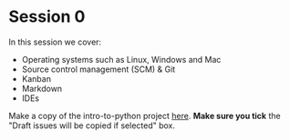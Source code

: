 # Session 0

In this session we cover:
- Operating systems such as Linux, Windows and Mac
- Source control management (SCM) & Git
- Kanban
- Markdown
- IDEs

Make a copy of the intro-to-python project [here](https://github.com/users/sergiuHudrea/projects/4). 
**Make sure you tick** the "Draft issues will be copied if selected" box.